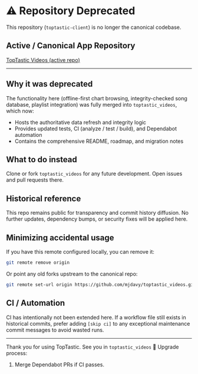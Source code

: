 # ⚠️ Repository Deprecated

This repository (`toptastic-client`) is no longer the canonical codebase.

## Active / Canonical App Repository

[TopTastic Videos (active repo)](https://github.com/mjdavy/toptastic_videos)

---

## Why it was deprecated

The functionality here (offline-first chart browsing, integrity-checked song database, playlist integration) was fully merged into `toptastic_videos`, which now:

* Hosts the authoritative data refresh and integrity logic
* Provides updated tests, CI (analyze / test / build), and Dependabot automation
* Contains the comprehensive README, roadmap, and migration notes

## What to do instead

Clone or fork `toptastic_videos` for any future development. Open issues and pull requests there.

## Historical reference

This repo remains public for transparency and commit history diffusion. No further updates, dependency bumps, or security fixes will be applied here.

## Minimizing accidental usage

If you have this remote configured locally, you can remove it:

```bash
git remote remove origin
```

Or point any old forks upstream to the canonical repo:

```bash
git remote set-url origin https://github.com/mjdavy/toptastic_videos.git
```

## CI / Automation

CI has intentionally not been extended here. If a workflow file still exists in historical commits, prefer adding `[skip ci]` to any exceptional maintenance commit messages to avoid wasted runs.

---

Thank you for using TopTastic. See you in `toptastic_videos` 👋
Upgrade process:



1. Merge Dependabot PRs if CI passes.
